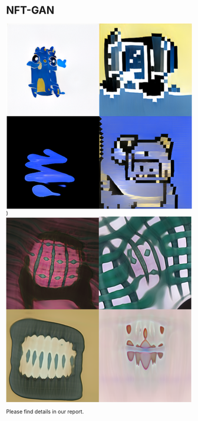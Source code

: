 # NFT-GAN

![StyleGAN2-ADA](./figs/gan2.png))
![StyleGAN3](./figs/gan3.png)

Please find details in our report.